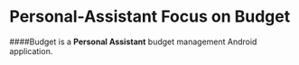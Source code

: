 # Personal-Assistant Focus on Budget

####Budget is a **Personal Assistant** budget management Android application.
